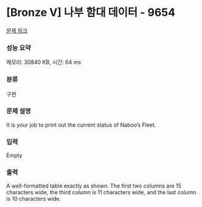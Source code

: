 # [Bronze V] 나부 함대 데이터 - 9654 

[문제 링크](https://www.acmicpc.net/problem/9654) 

### 성능 요약

메모리: 30840 KB, 시간: 64 ms

### 분류

구현

### 문제 설명

<p>It is your job to print out the current status of Naboo’s Fleet. </p>

<p> </p>

### 입력 

 Empty

### 출력 

 <p>A well-formatted table exactly as shown. The first two columns are 15 characters wide, the third column is 11 characters wide, and the last column is 10 characters wide. </p>

